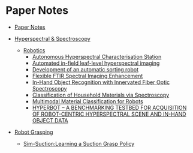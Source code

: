 # Paper Notes

- [Paper Notes](./paper_notes.md)

- [Hyperspectral & Spectroscopy](./hyperspectral/hyperspectral.md)
    - [Robotics](./hyperspectral/hyperspectral_robotics.md)
        - [Autonomous Hyperspectral Characterisation Station](./hyperspectral/robotics/Autonomous_hyperspectral_characterisation_station/Autonomous%20Hyperspectral%20Characterisation%20Station.md)
        - [Automated in-field leaf-level hyperspectral imaging](./hyperspectral/robotics/Automated%20in-field%20leaf-level%20hyperspectral%20imaging/Automated%20in-field%20leaf-level%20hyperspectral%20imaging.md)
        - [Development of an automatic sorting robot](./hyperspectral/robotics/Development%20of%20an%20automatic%20sorting%20robot/Development%20of%20an%20automatic%20sorting%20robot.md)
        - [Flexible FTIR Spectral Imaging Enhancement](./hyperspectral/robotics/Flexible%20FTIR%20Spectral%20Imaging%20Enhancement%20for%20%20Industrial%20Robot%20Infrared%20Vision%20Sensing/Flexible%20FTIR%20spectral%20imaging%20enhancement.md)
        - [In-Hand Object Recognition with Innervated Fiber Optic Spectroscopy](./hyperspectral/robotics/In-Hand%20Object%20Recognition%20with%20Innervated%20Fiber%20Optic%20Spectroscopy/In-Hand%20Object%20Recognition%20with%20Innervated%20Fiber%20Optic%20Spectroscopy.md)
        - [Classification of Household Materials via Spectroscopy](./hyperspectral/robotics/Classification%20of%20Household%20Materials%20via%20Spectroscopy/Classification%20of%20Household%20Materials%20via%20Spectroscopy.md)
        - [Multimodal Material Classification for Robots](./hyperspectral/robotics/Multimodal%20Material%20Classification%20for%20Robots/Multimodal%20Material%20Classification%20for%20Robots.md)
        - [HYPERBOT – A BENCHMARKING TESTBED FOR ACQUISITION OF ROBOT-CENTRIC
HYPERSPECTRAL SCENE AND IN-HAND OBJECT DATA](./hyperspectral/robotics/hyperbot/hyperbot.md)
- [Robot Grasping](./robot_grasping/robot_grasping.md)
  - [Sim-Suction:Learning a Suction Grasp Policy](./robot_grasping/sim-suction/sim-suction.md)
